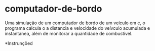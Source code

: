 # computador-de-bordo

Uma simulação de um computador de bordo de um veículo em c, o programa calcula o a distancia e velocidade do veívculo acumulada e instantanea, além de monitorar a quantidade de combustivel.

*Instrunçõed

